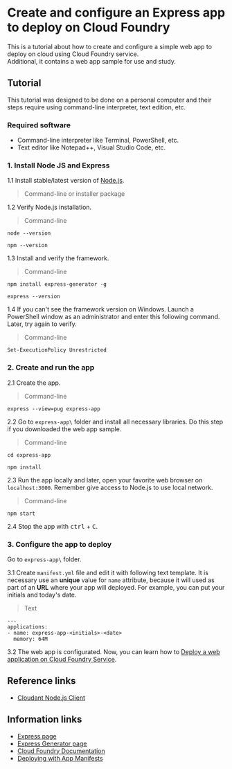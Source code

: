 # Create and configure an Express app to deploy on Cloud Foundry
This is a tutorial about how to create and configure a simple web app to deploy on cloud using Cloud Foundry service.<br>
Additional, it contains a web app sample for use and study.

## Tutorial
This tutorial was designed to be done on a personal computer and their steps require using command-line interpreter, text edition, etc.

### Required software
* Command-line interpreter like Terminal, PowerShell, etc.
* Text editor like Notepad++, Visual Studio Code, etc.

### 1. Install Node JS and Express
1.1 Install stable/latest version of [Node.js](https://nodejs.org/en/).
> Command-line or installer package

1.2 Verify Node.js installation.
> Command-line
```
node --version
```
```
npm --version
```

1.3 Install and verify the framework.
> Command-line
```
npm install express-generator -g
```
```
express --version
```

1.4 If you can't see the framework version on Windows. Launch a PowerShell window as an administrator and enter this following command. Later, try again to verify.
> Command-line
```
Set-ExecutionPolicy Unrestricted
```

### 2. Create and run the app
2.1 Create the app.
> Command-line
```
express --view=pug express-app
```

2.2 Go to `express-app\` folder and install all necessary libraries. Do this step if you downloaded the web app sample.
> Command-line
```
cd express-app
```
```
npm install
```

2.3 Run the app locally and later, open your favorite web browser on `localhost:3000`. Remember give access to Node.js to use local network.
> Command-line 
```
npm start
```

2.4 Stop the app with <kbd>ctrl</kbd> + <kbd>C</kbd>.


### 3. Configure the app to deploy
Go to `express-app\` folder.

3.1  Create `manifest.yml` file and edit it with following text template. It is necessary use an **unique** value for `name` attribute, because it will used as part of an **URL** where your app will deployed. For example, you can put your initials and today's date.
> Text 
```
---
applications:
- name: express-app-<initials>-<date>
  memory: 64M
```

3.2 The web app is configurated. Now, you can learn how to [Deploy a web application on Cloud Foundry Service](https://github.com/afforeroc/deploy-on-cloudfoundry).

## Reference links
* [Cloudant Node.js Client](https://github.com/cloudant/nodejs-cloudant)

## Information links
* [Express page](https://expressjs.com/)
* [Express Generator page](https://expressjs.com/es/starter/generator.html)
* [Cloud Foundry Documentation](https://docs.cloudfoundry.org/) 
* [Deploying with App Manifests](https://docs.cloudfoundry.org/devguide/deploy-apps/manifest.html)